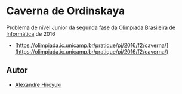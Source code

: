 # Caverna de Ordinskaya

Problema de nível Junior da segunda fase da
[Olimpíada Brasileira de Informática](https://olimpiada.ic.unicamp.br/) de 2016

-   [https://olimpiada.ic.unicamp.br/pratique/pj/2016/f2/caverna/](https://olimpiada.ic.unicamp.br/pratique/pj/2016/f2/caverna/)

## Autor

-   [Alexandre Hiroyuki](https://github.com/AlexandreHiroyuki)
